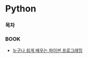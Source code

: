 # Python

### 목차

### BOOK
- [누구나 쉽게 배우는 파이썬 프로그래밍](https://github.com/ThreeSnakes/TIL/tree/master/Book/%EB%88%84%EA%B5%AC%EB%82%98%20%EC%89%BD%EA%B2%8C%20%EB%B0%B0%EC%9A%B0%EB%8A%94%20%ED%8C%8C%EC%9D%B4%EC%8D%AC%20%ED%94%84%EB%A1%9C%EA%B7%B8%EB%9E%98%EB%B0%8D)